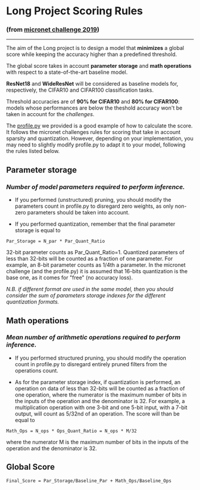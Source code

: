 
# Long Project Scoring Rules 

### (from [micronet challenge 2019](https://micronet-challenge.github.io/))

-------------------------------------------------------------

 The aim of the Long project is to design a model that **minimizes** a global score while keeping the accuracy higher than a predefined threshold. 


The global score takes in account **parameter storage** and **math operations** with respect to a state-of-the-art baseline model.


**ResNet18** and **WideResNet** will be considered as baseline models for, respectively, the CIFAR10 and CIFAR100 classification tasks.


Threshold accuracies are of **90% for CIFAR10** and **80% for CIFAR100**: models whose performances are below the theshold accuracy won't be taken in account for the *challenges*.

The [profile.py](https://github.com/brain-bzh/ai-optim/blob/master/micronet-ressources/profile.py) we provided is a good example of how to calculate the score. It follows the micronet challenges rules for scoring that take in account sparsity and quantization. However, depending on your implementation, you may need to slightly modify profile.py to adapt it to your model, following the rules listed below.

## Parameter storage
### *Number of model parameters required to perform inference.*

- If you performed (unstructured) pruning, you should modify the parameters count in profile.py to disregard zero weights, as only non-zero parameters should be taken into account.

- If you performed quantization, remember that the final parameter storage is equal to 

```
Par_Storage = N_par * Par_Quant_Ratio 
```
32-bit parameter counts as Par_Quant_Ratio=1. Quantized parameters of less than 32-bits will be counted as a fraction of one parameter. For example, an 8-bit parameter counts as 1/4th a parameter. In the micronet challenge (and the profile.py) it is assumed that 16-bits quantization is the base one, as it comes for "free" (no accuracy loss).

*N.B. if different format are used in the same model, then you should consider the sum of parameters storage indexes for the different quantization formats.*

## Math operations

### *Mean number of arithmetic operations required to perform inference.*

- If you performed structured pruning, you should modify the operation count in profile.py to disregard entirely pruned filters from the operations count.

- As for the parameter storage index, if quantization is performed, an operation on data of less than 32-bits will be counted as a fraction of one operation, where the numerator is the maximum number of bits in the inputs of the operation and the denominator is 32. For example, a multiplication operation with one 3-bit and one 5-bit input, with a 7-bit output, will count as 5/32nd of an operation. The score will than be equal to 

```
Math_Ops = N_ops * Ops_Quant_Ratio = N_ops * M/32
```

where the numerator M is the maximum number of bits in the inputs of the operation and the denominator is 32.

## Global Score


```
Final_Score = Par_Storage/Baseline_Par + Math_Ops/Baseline_Ops
```
